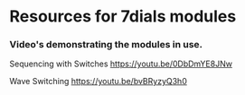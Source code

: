# Resources for 7dials modules

### Video's demonstrating the modules in use.

Sequencing with Switches
https://youtu.be/0DbDmYE8JNw


Wave Switching
https://youtu.be/bvBRyzyQ3h0
